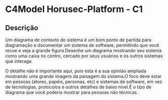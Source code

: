 # C4Model Horusec-Platform - C1

## Descrição
Um diagrama de contexto do sistema é um bom ponto de partida para diagramação e documentar um sistema de software, permitindo que você recue e veja a grande figura.Desenhe um diagrama mostrando seu sistema como uma caixa no centro, cercado por seus usuários e os outros sistemas que interage.

O detalhe não é importante aqui, pois esta é a sua opinião ampliada mostrando uma grande imagem da paisagem do sistema.O foco deve estar em pessoas (atores, papéis, personas, etc) e sistemas de software, em vez de tecnologias, protocolos e outros detalhes de baixo nível.É o tipo de diagrama que você poderia mostrar para pessoas não técnicas.